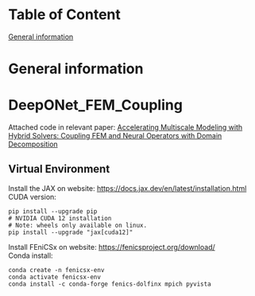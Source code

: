 # Table of Content 
[General information](#-General-information)


# General information


# DeepONet_FEM_Coupling
Attached code in relevant paper: [Accelerating Multiscale Modeling with Hybrid Solvers: Coupling FEM and Neural Operators with Domain Decomposition](
https://doi.org/10.48550/arXiv.2504.11383)

## Virtual Environment   
Install the JAX on website: https://docs.jax.dev/en/latest/installation.html  
CUDA version:
<pre><code>pip install --upgrade pip
# NVIDIA CUDA 12 installation
# Note: wheels only available on linux.
pip install --upgrade "jax[cuda12]"
</code></pre>  


Install FEniCSx on website: https://fenicsproject.org/download/  
Conda install:
<pre><code>conda create -n fenicsx-env
conda activate fenicsx-env
conda install -c conda-forge fenics-dolfinx mpich pyvista
</code></pre>


